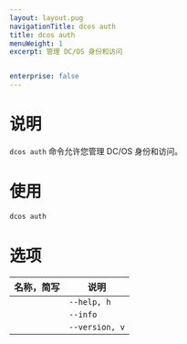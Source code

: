 ```yaml
---
layout: layout.pug
navigationTitle: dcos auth
title: dcos auth
menuWeight: 1
excerpt: 管理 DC/OS 身份和访问


enterprise: false
---
```


# 说明
`dcos auth` 命令允许您管理 DC/OS 身份和访问。

# 使用

```bash
dcos auth
```

# 选项

| 名称，简写 | 说明 |
|---------|-------------|
| | `--help, h` | 显示使用情况。|
| | `--info` | 显示此子命令的简短说明。|
| | `--version, v` | 显示版本信息。 |
